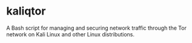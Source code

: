 # kaliqtor
A Bash script for managing and securing network traffic through the Tor network on Kali Linux and other Linux distributions.
